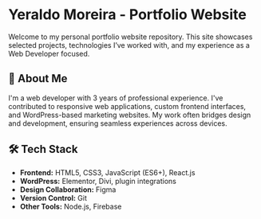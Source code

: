 # Yeraldo Moreira - Portfolio Website

Welcome to my personal portfolio website repository. This site showcases selected projects, technologies I’ve worked with, and my experience as a Web Developer focused.

## 🚀 About Me

I'm a web developer with 3 years of professional experience. I've contributed to responsive web applications, custom frontend interfaces, and WordPress-based marketing websites. My work often bridges design and development, ensuring seamless experiences across devices.

## 🛠️ Tech Stack

- **Frontend:** HTML5, CSS3, JavaScript (ES6+), React.js
- **WordPress:** Elementor, Divi, plugin integrations
- **Design Collaboration:** Figma
- **Version Control:** Git
- **Other Tools:** Node.js, Firebase

<!--- ## 🖥️ Live Demo

👉 [View Live Website](https://yourwebsite.com)  
*(replace with your actual deployed link)*
-->

